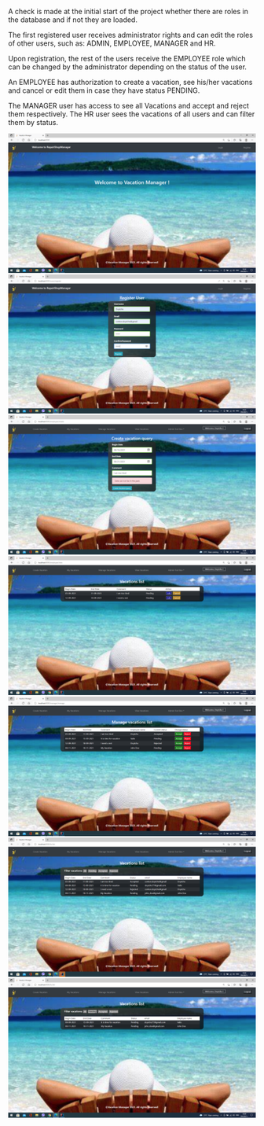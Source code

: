 A check is made at the initial start of the project whether there are roles in the database and if not they are loaded. 

The first registered user receives administrator rights and can edit the roles of other users, such as: ADMIN, EMPLOYEE, MANAGER and HR. 

Upon registration, the rest of the users receive the EMPLOYEE role which can be changed by the administrator depending on the status of the user. 

An EMPLOYEE has authorization to create a vacation, see his/her vacations and cancel or edit them in case they have status PENDING. 

The MANAGER user has access to see all Vacations and accept and reject them respectively. The HR user sees  the vacations of all users and can filter them by status.


![img.png](resources/screenshots/img.png)![img_1.png](resources/screenshots/img_1.png)![img_2.png](resources/screenshots/img_2.png)![img_3.png](resources/screenshots/img_3.png)![img_4.png](resources/screenshots/img_4.png)![img_5.png](resources/screenshots/img_5.png)![img_6.png](resources/screenshots/img_6.png)
